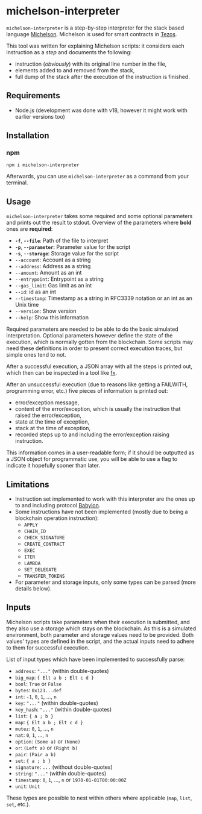 # michelson-interpreter

`michelson-interpreter` is a step-by-step interpreter for the stack based language [Michelson](https://tezos.gitlab.io/active/michelson.html). Michelson is used for smart contracts in [Tezos](https://tezos.com).

This tool was written for explaining Michelson scripts: it considers each instruction as a _step_ and documents the following:

* instruction (_obviously_) with its original line number in the file,
* elements added to and removed from the stack,
* full dump of the stack after the execution of the instruction is finished.

## Requirements

* Node.js (development was done with v18, however it might work with earlier versions too)

## Installation

### npm

```
npm i michelson-interpreter
```

Afterwards, you can use `michelson-interpreter` as a command from your terminal.

## Usage

`michelson-interpreter` takes some required and some optional parameters and prints out the result to stdout. Overview of the parameters where **bold** ones are **required**:

* **`-f`**, **`--file`**: Path of the file to interpret
* **`-p`**, **`--parameter`**: Parameter value for the script
* **`-s`**, **`--storage`**: Storage value for the script             
* `--account`: Account as a string
* `--address`: Address as a string
* `--amount`: Amount as an int
* `--entrypoint`: Entrypoint as a string
* `--gas_limit`: Gas limit as an int
* `--id`: id as an int
* `--timestamp`: Timestamp as a string in RFC3339 notation or an int as an Unix time
* `--version`: Show version
* `--help`: Show this information

Required parameters are needed to be able to do the basic simulated interpretation. Optional parameters however define the state of the execution, which is normally gotten from the blockchain. Some scripts may need these definitions in order to present correct execution traces, but simple ones tend to not.

After a successful execution, a JSON array with all the steps is printed out, which then can be inspected in a tool like [fx](https://github.com/antonmedv/fx).

After an unsuccessful execution (due to reasons like getting a FAILWITH, programming error, etc.) five pieces of information is printed out:

* error/exception message,
* content of the error/exception, which is usually the instruction that raised the error/exception,
* state at the time of exception,
* stack at the time of exception,
* recorded steps up to and including the error/exception raising instruction.

This information comes in a user-readable form; if it should be outputted as a JSON object for programmatic use, you will be able to use a flag to indicate it hopefully sooner than later.

## Limitations

* Instruction set implemented to work with this interpreter are the ones up to and including protocol [Babylon](https://tzkt.io/governance/PsBabyM1eUXZseaJdmXFApDSBqj8YBfwELoxZHHW77EMcAbbwAS/constants).
* Some instructions have not been implemented (mostly due to being a blockchain operation instruction):
    * `APPLY`
    * `CHAIN_ID`
    * `CHECK_SIGNATURE`
    * `CREATE_CONTRACT`
    * `EXEC`
    * `ITER`
    * `LAMBDA`
    * `SET_DELEGATE`
    * `TRANSFER_TOKENS`
* For parameter and storage inputs, only some types can be parsed (more details below).

## Inputs

Michelson scripts take parameters when their execution is submitted, and they also use a storage which stays on the blockchain. As this is a simulated environment, both parameter and storage values need to be provided. Both values' types are defined in the script, and the actual inputs need to adhere to them for successful execution.

List of input types which have been implemented to successfully parse:

* `address`: `"..."` (within double-quotes)
* `big_map`: `{ Elt a b ; Elt c d }`
* `bool`: `True` or `False`
* `bytes`: `0x123...def`
* `int`: `-1`, `0`, `1`, ..., `n`
* `key`: `"..."` (within double-quotes)
* `key_hash`: `"..."` (within double-quotes)
* `list`: `{ a ; b }`
* `map`: `{ Elt a b ; Elt c d }`
* `mutez`: `0`, `1`, ..., `n`
* `nat`: `0`, `1`, ..., `n`
* `option`: `(Some a)` or `(None)`
* `or`: `(Left a)` or `(Right b)`
* `pair`: `(Pair a b)`
* `set`: `{ a ; b }`
* `signature`: `...` (without double-quotes)
* `string`: `"..."` (within double-quotes)
* `timestamp`: `0`, `1`, ..., `n` or `1970-01-01T00:00:00Z`
* `unit`: `Unit`

These types are possible to nest within others where applicable (`map`, `list`, `set`, etc.).



















